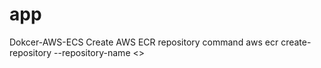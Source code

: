 # app
Dokcer-AWS-ECS
Create AWS ECR repository command
aws  ecr create-repository  --repository-name  <<he name of repository>>
